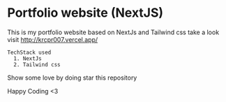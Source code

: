 # Portfolio website (NextJS)

This is my portfolio website based on NextJs and Tailwind css take a look <br>
visit <a href="http://krcpr007.vercel.app/" target="_blank">http://krcpr007.vercel.app/</a>

```
TechStack used 
  1. NextJs
  2. Tailwind css
```

Show some love by doing star this repository 

Happy Coding <3